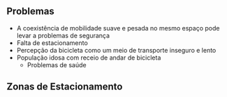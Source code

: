 ## Problemas

-  A coexistência de mobilidade suave e pesada no mesmo espaço pode levar a problemas de segurança
-  Falta de estacionamento
-  Percepção da bicicleta como um meio de transporte inseguro e lento
-  População idosa com receio de andar de bicicleta
    - Problemas de saúde

## Zonas de Estacionamento

